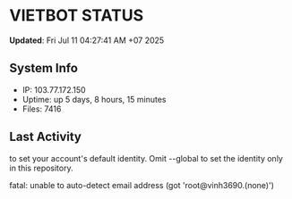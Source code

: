 # VIETBOT STATUS
**Updated**: Fri Jul 11 04:27:41 AM +07 2025

## System Info
- IP: 103.77.172.150
- Uptime: up 5 days, 8 hours, 15 minutes
- Files: 7416

## Last Activity

to set your account's default identity.
Omit --global to set the identity only in this repository.

fatal: unable to auto-detect email address (got 'root@vinh3690.(none)')
